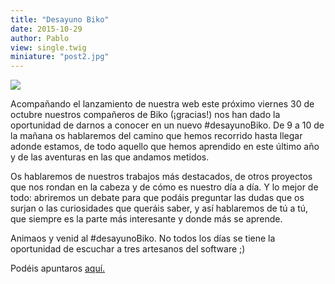 ```yaml
---
title: "Desayuno Biko"
date: 2015-10-29
author: Pablo
view: single.twig
miniature: "post2.jpg"
---
```

![](../../images/post2-interior.jpg)

Acompañando el lanzamiento de nuestra web este próximo viernes 30 de octubre nuestros compañeros de Biko (¡gracias!) nos han dado la oportunidad de darnos a conocer en un nuevo #desayunoBiko. De 9 a 10 de la mañana os hablaremos del camino que hemos recorrido hasta llegar adonde estamos, de todo aquello que hemos aprendido en este último año y de las aventuras en las que andamos metidos.


Os hablaremos de nuestros trabajos más destacados, de otros proyectos que nos rondan en la cabeza y de cómo es nuestro día a día. Y lo mejor de todo: abriremos un debate para que podáis preguntar las dudas que os surjan o las curiosidades que queráis saber, y así hablaremos de tú a tú, que siempre es la parte más interesante y donde más se aprende.


Animaos y venid al #desayunoBiko. No todos los días se tiene la oportunidad de escuchar a tres artesanos del software ;)


Podéis apuntaros <a href="http://www.biko2.com/desayuno-de-biko/540-nuestros-okupas-top/#solicita-invitacion" target="_blank">aquí.</a>